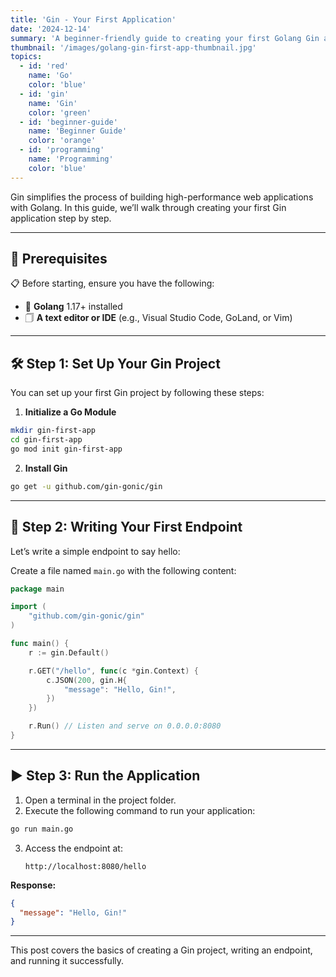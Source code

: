 ```yaml
---
title: 'Gin - Your First Application'
date: '2024-12-14'
summary: 'A beginner-friendly guide to creating your first Golang Gin application from scratch. Learn the basics and start your journey with Gin.'
thumbnail: '/images/golang-gin-first-app-thumbnail.jpg'
topics:
  - id: 'red'
    name: 'Go'
    color: 'blue'
  - id: 'gin'
    name: 'Gin'
    color: 'green'
  - id: 'beginner-guide'
    name: 'Beginner Guide'
    color: 'orange'
  - id: 'programming'
    name: 'Programming'
    color: 'blue'
---
```


Gin simplifies the process of building high-performance web applications with Golang. In this guide, we’ll walk through creating your first Gin application step by step.

---

## 🌟 Prerequisites

📋 Before starting, ensure you have the following:

- 🔧 **Golang** 1.17+ installed
- 🗍 **A text editor or IDE** (e.g., Visual Studio Code, GoLand, or Vim)

---

## 🛠️ Step 1: Set Up Your Gin Project

You can set up your first Gin project by following these steps:

1. **Initialize a Go Module**

```bash
mkdir gin-first-app
cd gin-first-app
go mod init gin-first-app
```

2. **Install Gin**

```bash
go get -u github.com/gin-gonic/gin
```

---

## 📖 Step 2: Writing Your First Endpoint

Let’s write a simple endpoint to say hello:

Create a file named `main.go` with the following content:

```go
package main

import (
	"github.com/gin-gonic/gin"
)

func main() {
	r := gin.Default()

	r.GET("/hello", func(c *gin.Context) {
		c.JSON(200, gin.H{
			"message": "Hello, Gin!",
		})
	})

	r.Run() // Listen and serve on 0.0.0.0:8080
}
```

---

## ▶️ Step 3: Run the Application

1. Open a terminal in the project folder.
2. Execute the following command to run your application:

```bash
go run main.go
```

3. Access the endpoint at:
   ```
   http://localhost:8080/hello
   ```

**Response:**

```json
{
  "message": "Hello, Gin!"
}
```

---

This post covers the basics of creating a Gin project, writing an endpoint, and running it successfully.
